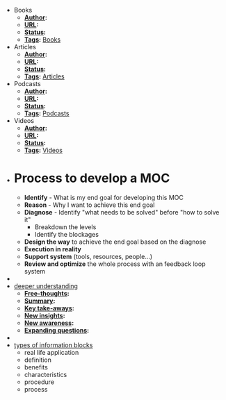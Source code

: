 - Books
    - **[Author](<Author.md>):**
    - **[URL](<URL.md>):**
    - **[Status](<Status.md>):**
    - **[Tags](<Tags.md>):** [Books](<Books.md>)
- Articles
    - **[Author](<Author.md>):**
    - **[URL](<URL.md>):**
    - **[Status](<Status.md>):**
    - **[Tags](<Tags.md>):** [Articles](<Articles.md>)
- Podcasts
    - **[Author](<Author.md>):**
    - **[URL](<URL.md>):**
    - **[Status](<Status.md>):**
    - **[Tags](<Tags.md>):** [Podcasts](<Podcasts.md>)
- Videos
    - **[Author](<Author.md>):**
    - **[URL](<URL.md>):**
    - **[Status](<Status.md>):**
    - **[Tags](<Tags.md>):** [Videos](<Videos.md>)
- # Process to develop a MOC
    - **Identify** - What is my end goal for developing this MOC
    - **Reason** - Why I want to achieve this end goal
    - **Diagnose** - Identify "what needs to be solved" before "how to solve it"
        - Breakdown the levels
        - Identify the blockages
    - **Design the way** to achieve the end goal based on the diagnose
    - **Execution in reality**
    - **Support system** (tools, resources, people...)
    - **Review and optimize** the whole process with an feedback loop system 
- 
- [deeper understanding](<deeper understanding.md>)
    - **[Free-thoughts](<Free-thoughts.md>):**
    - **[Summary](<Summary.md>):**
    - **[Key take-aways](<Key take-aways.md>):**
    - **[New insights](<New insights.md>):**
    - **[New awareness](<New awareness.md>):**
    - **[Expanding questions](<Expanding questions.md>):**
- 
- [types of information blocks](<types of information blocks.md>)
    - real life application
    - definition
    - benefits 
    - characteristics
    - procedure
    - process
